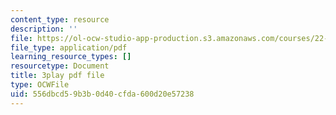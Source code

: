 ```yaml
---
content_type: resource
description: ''
file: https://ol-ocw-studio-app-production.s3.amazonaws.com/courses/22-01-introduction-to-nuclear-engineering-and-ionizing-radiation-fall-2016/556dbcd59b3b0d40cfda600d20e57238_HSm76SpZl7o.pdf
file_type: application/pdf
learning_resource_types: []
resourcetype: Document
title: 3play pdf file
type: OCWFile
uid: 556dbcd5-9b3b-0d40-cfda-600d20e57238
---
```

